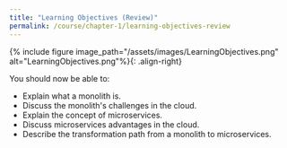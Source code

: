 ```yaml
---
title: "Learning Objectives (Review)"
permalink: /course/chapter-1/learning-objectives-review
---
```

{% include figure image_path="/assets/images/LearningObjectives.png" alt="LearningObjectives.png"%}{: .align-right}

You should now be able to:

-   Explain what a monolith is.
-   Discuss the monolith's challenges in the cloud.
-   Explain the concept of microservices.
-   Discuss microservices advantages in the cloud.
-   Describe the transformation path from a monolith to microservices.
